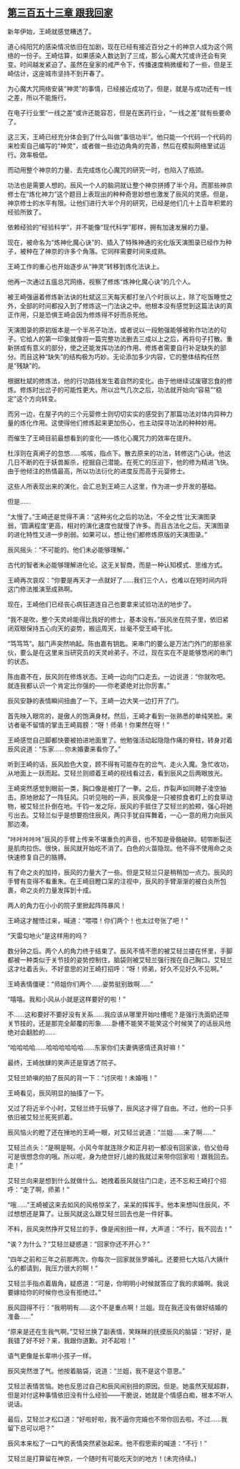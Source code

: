## [第三百五十三章 跟我回家](https://www.xxbiquge.com/11_11207/8998654.html)


  新年伊始，王崎就感觉糟透了。

  道心纯阳咒的感染情况依旧在加剧，现在已经有接近百分之十的神京人成为这个网络的一份子。王崎估算，如果感染人数达到了三成，那么心魔大咒或许还会有突变。时间越发紧迫了。虽然在皇家的戒严令下，传播速度稍微缓和了一些，但是王崎估计，这座城市坚持不到开春了。

  为心魔大咒网络安装“神灵”的事情，已经接近成功了。但是，就是与成功还有一线之差，所以不能施行。

  在电子行业里“一线之差”或许还能容忍，但是在医药行业，“一线之差”就有些要命了。

  这三天，王崎已经充分体会到了什么叫做“事倍功半”。他只能一个代码一个代码的来检索自己编写的“神灵”，或者做一些边边角角的完善，然后在模拟网络里试运行。效率极低。

  而动用整个神京的力量、去完成炼化心魔咒的研究一时，也陷入了瓶颈。

  功法也是需要人想的。辰风一个人的脑洞就让整个神京拼搏了半个月。而那些神京修士在“炼化神力”这个题目上表现出的种种奇思妙想也激发了辰风的灵感。但是，神京修士的水平有限。让他们进行大半个月的研究，已经是他们几十上百年积累的经验所致了。

  依赖经验的“经验科学”，并不能像“现代科学”那样，拥有加速发展的力量。

  现在，被命名为“炼神化魔心诀”的、插入了特殊神通的劣化版天演图录已经作为种子，被种在了神京的许多个角落。它同样需要时间来成熟。

  王崎工作的重心也开始逐步从“神灵”转移到炼化法诀上。

  他再一次通过五瘟总咒网络，视察了修炼“炼神化魔心诀”的几个人。

  被王崎强逼着修炼新法诀的杜斌这三天每天都打坐八个时辰以上，除了吃饭睡觉之外，全部的时间都投入到了修炼这一门法诀之中。他根本没有感觉到这篇法诀的真正作用，只是恐惧王崎会因为修炼得不好而杀死他。

  天演图录的原初版本是一个半吊子功法，或者说以一段勉强能够被称作功法的句子。它给人的第一印象就像将一篇完整功法删去三成以上之后，再将句子打散。重新拼成有意义的部分，使之还能发挥功法的作用。修炼者需要自行补足缺失的部分。而且这种“缺失”的结构极为巧妙。无论添加多少内容，它的整体结构任然是“残缺”的。

  根据杜斌的修炼法，他的行功路线发生着自然的变化。由于他继续试废寝忘食的修炼。修炼时出岔子的可能性更大。所以岔气几次之后，功法就开始向“容易”“稳定”这个方向转变。

  而另一边，在屋子内的三个元婴修士则切切实实的感受到了那篇功法对体内异种力量的炼化作用。这使得他们修炼起来更加伤心，也主动探寻功法的种种妙用。

  而催生了王崎目前最想看到的变化——炼化心魔咒力的效率在提升。

  杜淳则在真阐子的忽悠……咳咳，指点下。散去原来的功法，转修这门心诀。他这几日不断的在于妖兽厮杀，挖掘自己潜能。在死亡的压迫下，他的修为精进飞快。由于他倾注的热情最高，所以功法衍化的进度反而高于元婴修士。

  这些人所表现出来的演化，会汇总到王崎三人这里，作为进一步开发的基础。

  但是……

  “太慢了。”王崎还是觉得不满：“这种劣化之后的功法，‘不全之性’比天演图录弱，‘圆满程度’更高，相对的演化速度也就慢了许多。而且古法化之后。天演图录的进化特性又进一步削弱。如果可以，想让他们都修炼原版的天演图录。”

  辰风摇头：“不可能的。他们未必能够理解。”

  古代的智者未必能够理解进化论。这无关智商，而是一种认知模式、思维方式。

  王崎再次哀叹：“你要是再天才一点就好了……我们三个人，也难以在短时间内将这门修法推演至成熟啊。

  现在，王崎他们已经丧心病狂道连自己也要拿来试验功法的地步了。

  “我不是吹，整个天灵岭能得比我好的修士，基本没有。”辰风坐在院子里，依旧紧闭双眼保持五心向天的姿势，搬运周天，丝毫不受王崎干扰。

  “笃笃笃”。敲门声突然响起。陈由嘉有钥匙。来串门的要么是万法门外门的那些家伙，要么是在这里来当研究员的天灵岭弟子。不过，现在实在不是能够悠闲的串门的状态。

  陈由嘉不在，辰风则在修炼状态。王崎一边向门口走去。一边说道：“你就吹吧。就连我都认识一个肯定比你强的——你老婆绝对比你厉害。”

  辰风安静的表情瞬间扭曲了一下。王崎一边大笑一边打开了门。

  首先映入眼帘的，是傲人的饱满身材。然后，王崎才看到一张熟悉的单纯笑脸。来访者毫不留情的掌击王崎肩膀：“呀！师弟！你果然在呀！”

  王崎感觉自己脚都快要被拍进地面里了。他勉强活动起隐隐作痛的脊柱，转身对着辰风说道：“东家……你未婚妻来看你了。”

  听到王崎的话，辰风脸色大变，顾不得有可能存在的岔气、走火入魔。急忙收功，从地面上一跃而起。艾轻兰则顺着王崎的视线看过去，看到辰风之后两眼放光。

  王崎突然感觉到眼前一类，胸口像是被打了一拳。之后，炸裂声如同鞭子凌空抽击。原地掀起了一阵狂风。只听见啪的一声，辰风像是一只被掠食者盯上的食草动物，被艾轻兰扑倒在地。千钧一发之际，辰风的手抵住了艾轻兰的脸颊，强心将她亏出去。艾轻兰似乎是想要抱住辰风，两只手犹自挥舞着，一心一意的用力向辰风那边凑。

  “咔咔咔咔咔”辰风的手臂上传来不堪重负的声音，也不知是骨骼破碎。韧带断裂还是肌肉拉伤。很快，辰风就开始吃不消了。白色的火苗隐现。他不得不使用命之炎快速修复自己的胳膊。

  有了命之炎的加持，辰风的力量大了一些。但是艾轻兰只是稍稍加一点力。辰风的手臂有变得不看重朱。在王崎目瞪口呆的注视中，辰风的手臂渐渐的被白炎所包裹，命之炎的力量发挥到十成。

  两人的角力在小小的院子里掀起阵阵暴风！

  王崎这才醒悟过来，喊道：“喂喂！你们两个！也太过夸张了吧！”

  “天雷勾地火”是这样用的吗？

  数分钟之后。两个人的角力终于结束了。辰风不情不愿的被艾轻兰搂在怀里，手脚都被一种类似于关节技的姿势控制住，脑袋则被艾轻兰强行按在自己胸口。艾轻兰这才吐着舌头，不好意思的对王崎打招呼：“呀！师弟，好久不见好久不见啊。”

  王崎表情僵硬：“师姐你们两个……姿势挺别致啊……”

  “嘻嘻。我和小风从小就是这样要好的啦！”

  不……这和要好不要好没有关系……我应该从哪里开始吐槽呢？是强行洗面奶还带关节技的，还是那完全颠覆的形象……卧槽不能笑不能笑这个时候笑了的话辰风他绝对会翻脸的……

  “哈哈哈哈……哈哈哈哈哈哈……东家你们夫妻俩感情还真好嘛！”

  最终，王崎放肆的笑声还是穿透了院子。

  艾轻兰娇嗔的拍了辰风的背一下：“讨厌啦！未婚哦！”

  王崎看见，辰风明显的抽搐了一下。

  又过了将近半个小时，艾轻兰终于玩够了，辰风这才得了自由。不过，他的一只手依旧被艾轻兰死死抓着。

  辰风恼火的瞪了还在捶地的王崎一眼，对艾轻兰说道：“兰姐……来了啊……”

  艾轻兰点头：“是啊是啊。小风今年就连除夕和正月初一都没有回家诶，伯父伯母可是很想念你的哦。所以呢，身为绝世好儿媳的我就过来带你回家啦！跟我回去。走！”

  艾轻兰向来是想到什么就做什么。她拽着辰风就往门口走，还不忘和王崎打个招呼：“走了啊，师弟！”

  “哦……”王崎被这来去如风的风格惊呆了，呆呆的挥挥手。他本来想叫住辰风，不过想想还是算了。让辰风就这么跟艾轻兰回去也是一件好事。

  不料，辰风突然挣开艾轻兰的手，像是闹别扭一样，大声道：“不行，我不回去！”

  “诶？为什么？”艾轻兰疑惑道：“回家你还不开心？”

  “四年之前和三年之前那两次，你每次一回家就张罗婚礼。还要把七大姑八大姨什么的都请到，我压力很大的啊！”

  艾轻兰手指点着眉角，疑惑道：“可是，你明明小时候就答应了我的求婚啊。我说要嫁给你的时候你也没有拒绝过。”

  辰风囧得不行：“我明明有……这个不是重点啊！兰姐。现在我还没有做好结婚的准备……”

  “原来是还在生我气啊。”艾轻兰换了副表情，笑眯眯的抚摸辰风的脑袋：“好好，是我错了好不好？来，我跟你道歉。对不起啦！”

  语气更像是长辈哄小孩子一样。

  辰风突然泄了气。他按着脑袋，说道：“兰姐，我不是这个意思。”

  艾轻兰表情苦恼。她也反思过自己和辰风闹别扭的原因。但是。她虽然天赋超群，但是对付这种事情依旧没有什么经验——干脆说，她就是个情感白痴，根本不听人说话。

  最后，艾轻兰才松口道：“好啦好啦，我不逼你完婚也不带你回去啦。不过……我留下总可以吧？”

  辰风本来松了一口气的表情突然紧张起来。他不假思索的喊道：“不行！”

  艾轻兰是打算留在神京，一个随时有可能吃天剑的地方！(未完待续。)
